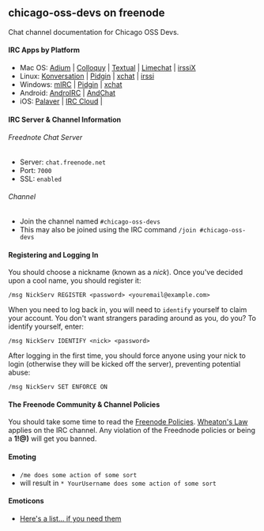 ## chicago-oss-devs on freenode

Chat channel documentation for Chicago OSS Devs.

#### IRC Apps by Platform

* Mac OS: [Adium](https://adium.im/) | [Colloquy](http://colloquy.info/project/) | [Textual](https://www.codeux.com/textual/) | [Limechat](http://limechat.net/mac/) | [irssiX](http://adlr.info/?Irssix)
* Linux: [Konversation](https://konversation.kde.org/) | [Pidgin](http://www.pidgin.im/) | [xchat](http://xchat.org/) | [irssi](http://www.irssi.org/)
* Windows: [mIRC](http://www.mirc.com/get.html) | [Pidgin](http://www.pidgin.im/) | [xchat](https://hexchat.github.io/)
* Android: [AndroIRC](https://play.google.com/store/apps/details?id=com.androirc&hl=en) | [AndChat](https://play.google.com/store/apps/details?id=net.andchat&hl=en)
* iOS: [Palaver](https://palaverapp.com/) | [IRC Cloud](https://blog.irccloud.com/ios-app-announcement/) | 

#### IRC Server & Channel Information

###### Freednote Chat Server
* Server: `chat.freenode.net`
* Port: `7000`
* SSL: `enabled`

###### Channel
* Join the channel named `#chicago-oss-devs`
* This may also be joined using the IRC command `/join #chicago-oss-devs`

#### Registering and Logging In

You should choose a nickname (known as a *nick*). Once you've decided upon a cool name, you should register it:

`/msg NickServ REGISTER <password> <youremail@example.com>`

When you need to log back in, you will need to `identify` yourself to claim your account. You don't want strangers parading around as you, do you? To identify yourself, enter:

`/msg NickServ IDENTIFY <nick> <password>`

After logging in the first time, you should force anyone using your nick to login (otherwise they will be kicked off the server), preventing potential abuse:

`/msg NickServ SET ENFORCE ON`

#### The Freenode Community & Channel Policies

You should take some time to read the [Freenode Policies](http://freenode.net/channel_guidelines.shtml). [Wheaton's Law](http://www.urbandictionary.com/define.php?term=Wheaton%27s+Law) applies on the IRC channel. Any violation of the Freednode policies or being a **1!@)** will get you banned.

#### Emoting

* `/me does some action of some sort` 
* will result in `* YourUsername does some action of some sort`

#### Emoticons

* [Here's a list... if you need them](http://www.ircbeginner.com/ircinfo/emoticons.html)
